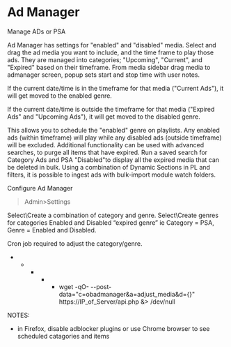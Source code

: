 Ad Manager
===========

Manage ADs or PSA

Ad Manager has settings for "enabled" and "disabled" media. Select and drag the ad media you want to include, and the time frame to play those ads. They are managed into categories; "Upcoming", "Current", and "Expired" based on their timeframe. From media sidebar drag media to admanager screen, popup sets start and stop time with user notes. 
 
If the current date/time is in the timeframe for that media ("Current Ads"), it will get moved to the enabled genre.
 
If the current date/time is outside the timeframe for that media ("Expired Ads" and "Upcoming Ads"), it will get moved to the disabled genre.
 
This allows you to schedule the "enabled" genre on playlists. Any enabled ads (within timeframe) will play while any disabled ads (outside timeframe) will be excluded.  Additional functionality can be used with advanced searches, to purge all items that have expired.  Run a saved search for Category Ads and PSA  "Disabled"to display all the expired media that can be deleted in bulk. Using a combination of Dynamic Sections in PL and filters, it is possible to ingest ads with bulk-import module watch folders.

Configure Ad Manager

>Admin>Settings

Select\Create a combination of category and genre.  Select\Create genres for categories Enabled and Disabled “expired genre” ie Category = PSA, Genre = Enabled and Disabled.

Cron job required to adjust the category/genre.

* * * * * wget -qO- --post-data="c=obadmanager&a=adjust_media&d={}" https://IP_of_Server/api.php &> /dev/null

NOTES:

- in Firefox, disable adblocker plugins or use Chrome browser to see scheduled catagories and items
